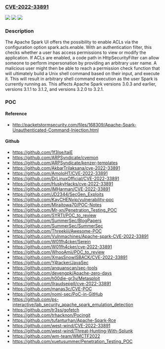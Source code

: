 ### [CVE-2022-33891](https://cve.mitre.org/cgi-bin/cvename.cgi?name=CVE-2022-33891)
![](https://img.shields.io/static/v1?label=Product&message=Apache%20Spark&color=blue)
![](https://img.shields.io/static/v1?label=Version&message=3.0.3%20and%20earlier%3C%3D%203.0.3%20&color=brighgreen)
![](https://img.shields.io/static/v1?label=Vulnerability&message=CWE-78%20Improper%20Neutralization%20of%20Special%20Elements%20used%20in%20an%20OS%20Command%20('OS%20Command%20Injection')&color=brighgreen)

### Description

The Apache Spark UI offers the possibility to enable ACLs via the configuration option spark.acls.enable. With an authentication filter, this checks whether a user has access permissions to view or modify the application. If ACLs are enabled, a code path in HttpSecurityFilter can allow someone to perform impersonation by providing an arbitrary user name. A malicious user might then be able to reach a permission check function that will ultimately build a Unix shell command based on their input, and execute it. This will result in arbitrary shell command execution as the user Spark is currently running as. This affects Apache Spark versions 3.0.3 and earlier, versions 3.1.1 to 3.1.2, and versions 3.2.0 to 3.2.1.

### POC

#### Reference
- http://packetstormsecurity.com/files/168309/Apache-Spark-Unauthenticated-Command-Injection.html

#### Github
- https://github.com/1f3lse/taiE
- https://github.com/ARPSyndicate/cvemon
- https://github.com/ARPSyndicate/kenzer-templates
- https://github.com/AkbarTrilaksana/cve-2022-33891
- https://github.com/AmoloHT/CVE-2022-33891
- https://github.com/DrLinuxOfficial/CVE-2022-33891
- https://github.com/HuskyHacks/cve-2022-33891
- https://github.com/IMHarman/CVE-2022-33891
- https://github.com/JD2344/SecGen_Exploits
- https://github.com/KayCHENvip/vulnerability-poc
- https://github.com/Miraitowa70/POC-Notes
- https://github.com/Mr-xn/Penetration_Testing_POC
- https://github.com/SYRTI/POC_to_review
- https://github.com/SummerSec/BlogPapers
- https://github.com/SummerSec/SummerSec
- https://github.com/Threekiii/Awesome-POC
- https://github.com/Vulnmachines/Apache-spark-CVE-2022-33891
- https://github.com/W01fh4cker/Serein
- https://github.com/W01fh4cker/cve-2022-33891
- https://github.com/WhooAmii/POC_to_review
- https://github.com/XmasSnowISBACK/CVE-2022-33891
- https://github.com/Y4tacker/JavaSec
- https://github.com/anquanscan/sec-tools
- https://github.com/devengpk/Apache-zero-days
- https://github.com/h00die-gr3y/Metasploit
- https://github.com/llraudseppll/cve-2022-33891
- https://github.com/manas3c/CVE-POC
- https://github.com/nomi-sec/PoC-in-GitHub
- https://github.com/ps-interactive/lab_security_apache_spark_emulation_detection
- https://github.com/tr3ss/gofetch
- https://github.com/trhacknon/Pocingit
- https://github.com/tufanturhan/Apache-Spark-Rce
- https://github.com/west-wind/CVE-2022-33891
- https://github.com/west-wind/Threat-Hunting-With-Splunk
- https://github.com/wm-team/WMCTF2022
- https://github.com/xuetusummer/Penetration_Testing_POC

